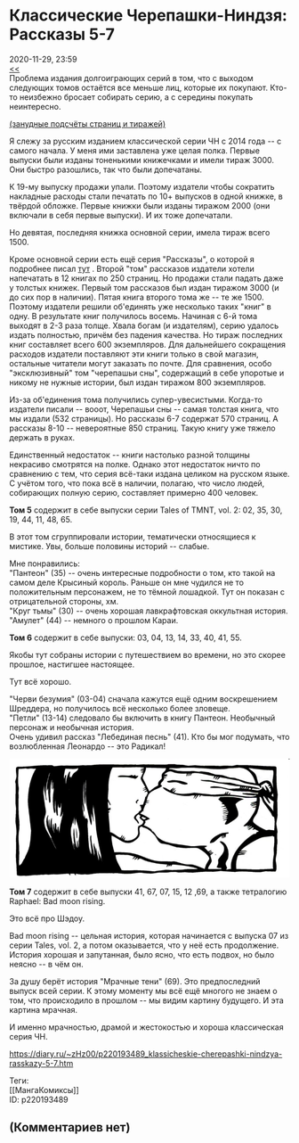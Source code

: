 Классические Черепашки-Ниндзя: Рассказы 5-7
===========================================

  
2020-11-29, 23:59  
  [<<](TMNT%20Adventures%20тома%201-6%20(русское%20издание))    
 Проблема издания долгоиграющих серий в том, что с выходом следующих томов остаётся все меньше лиц, которые их покупают. Кто-то неизбежно бросает собирать серию, а с середины покупать неинтересно.   
   
  [(занудные подсчёты страниц и тиражей)](https://zHz00.diary.ru/p220193489.htm?index=1#linkmore220193489m1)      
   
 Я слежу за русским изданием классической серии ЧН с 2014 года -- с самого начала. У меня ими заставлена уже целая полка. Первые выпуски были изданы тоненькими книжечками и имели тираж 3000. Они быстро разошлись, так что были допечатаны.   
   
 К 19-му выпуску продажи упали. Поэтому издатели чтобы сократить накладные расходы стали печатать по 10+ выпусков в одной книжке, в твёрдой обложке. Первые книжки были изданы тиражом 2000 (они включали в себя первые выпуски). И их тоже допечатали.   
   
 Но девятая, последняя книжка основной серии, имела тираж всего 1500.   
   
 Кроме основной серии есть ещё серия "Рассказы", о которой я подробнее писал  [тут](Классические%20Черепашки-Ниндзя%20Черепашьи%20сны,%20Рассказы%203-4)  . Второй "том" рассказов издатели хотели напечатать в 12 книгах по 250 страниц. Но продажи стали падать даже у толстых книжек. Первый том рассказов был издан тиражом 3000 (и до сих пор в наличии). Пятая книга второго тома же -- те же 1500. Поэтому издатели решили об'единять уже несколько таких "книг" в одну. В результате книг получилось восемь. Начиная с 6-й тома выходят в 2-3 раза толще. Хвала богам (и издателям), серию удалось издать полностью, причём без падения качества. Но тираж последних книг составляет всего 600 экземпляров. Для дальнейшего сокращения расходов издатели поставляют эти книги только в свой магазин, остальные читатели могут заказать по почте. Для сравнения, особо "эксклюзивный" том "черепашьи сны", содержащий в себе упоротые и никому не нужные истории, был издан тиражом 800 экземпляров.   
   
 Из-за об'единения тома получились супер-увесистыми. Когда-то издатели писали -- вооот, Черепашьи сны -- самая толстая книга, что мы издали (532 страницы). Но рассказы 6-7 содержат 570 страниц. А рассказы 8-10 -- невероятные 850 страниц. Такую книгу уже тяжело держать в руках.   
   
 Единственный недостаток -- книги настолько разной толщины некрасиво смотрятся на полке. Однако этот недостаток ничто по сравнению с тем, что серия всё-таки издана целиком на русском языке. С учётом того, что пока всё в наличии, полагаю, что число людей, собирающих полную серию, составляет примерно 400 человек.     
   
  **Том 5**  содержит в себе выпуски серии Tales of TMNT, vol. 2: 02, 35, 30, 19, 44, 11, 48, 65.   
   
 В этот том сгруппировали истории, тематически относящиеся к мистике. Увы, больше половины историй -- слабые.   
   
 Мне понравились:   
 "Пантеон" (35) -- очень интересные подробности о том, кто такой на самом деле Крысиный король. Раньше он мне чудился не то положительным персонажем, не то тёмной лошадкой. Тут он показан с отрицательной стороны, хм.   
 "Круг тьмы" (30) -- очень хорошая лавкрафтовская оккультная история.   
 "Амулет" (44) -- немного о прошлом Караи.   
   
  **Том 6**  содержит в себе выпуски: 03, 04, 13, 14, 33, 40, 41, 55.   
   
 Якобы тут собраны истории с путешествием во времени, но это скорее прошлое, настигшее настоящее.   
   
 Тут всё хорошо.   
   
 "Черви безумия" (03-04) сначала кажутся ещё одним воскрешением Шреддера, но получилось всё несколько более зловеще.   
 "Петли" (13-14) следовало бы включить в книгу Пантеон. Необычный персонаж и необычная история.   
 Очень удивил рассказ "Лебединая песнь" (41). Кто бы мог подумать, что возлюбленная Леонардо -- это Радикал!   
   
  ![](pics/dDkuxdd.png)    
   
  **Том 7**  содержит в себе выпуски 41, 67, 07, 15, 12 ,69, а также тетралогию Raphael: Bad moon rising.   
   
 Это всё про Шэдоу.   
   
 Bad moon rising -- цельная история, которая начинается с выпуска 07 из серии Tales, vol. 2, а потом оказывается, что у неё есть продолжение. История хорошая и запутанная, было ясно, что есть подвох, но было неясно -- в чём он.   
   
 За душу берёт история "Мрачные тени" (69). Это предпоследний выпуск всей серии. К этому моменту мы всё ещё многого не знаем о том, что происходило в прошлом -- мы видим картину будущего. И эта картина мрачная.   
   
 И именно мрачностью, драмой и жестокостью и хороша классическая серия ЧН.   
  
<https://diary.ru/~zHz00/p220193489_klassicheskie-cherepashki-nindzya-rasskazy-5-7.htm>  
  
Теги:  
[[МангаКомиксы]]  
ID: p220193489  


(Комментариев нет)
------------------